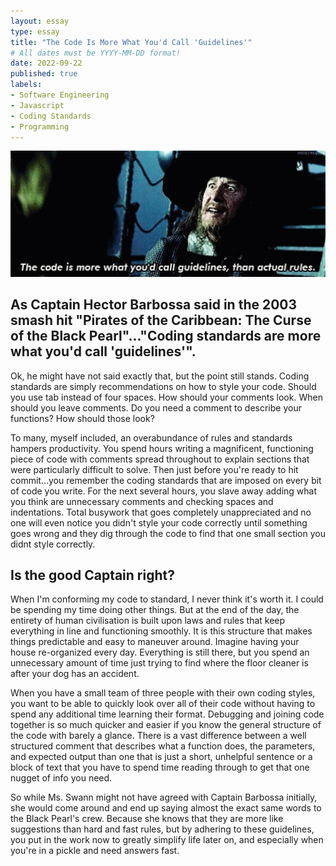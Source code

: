 ```yaml
---
layout: essay
type: essay
title: "The Code Is More What You'd Call 'Guidelines'"
# All dates must be YYYY-MM-DD format!
date: 2022-09-22
published: true
labels:
- Software Engineering
- Javascript
- Coding Standards
- Programming
---
```


<img width="750px" class="rounded float-start pe-4" src="../img/Coding-Standards/pirates-caribbean-code.gif">

## As Captain Hector Barbossa said in the 2003 smash hit "Pirates of the Caribbean: The Curse of the Black Pearl"..."Coding standards are more what you'd call 'guidelines'".

Ok, he might have not said exactly that, but the point still stands.  Coding standards are simply recommendations on how to style your code.  Should you use tab instead of four spaces.  How should your comments look.  When should you leave comments.  Do you need a comment to describe your functions?  How should those look?

To many, myself included, an overabundance of rules and standards hampers productivity.  You spend hours writing a magnificent, functioning piece of code with comments spread throughout to explain sections that were particularly difficult to solve.  Then just before you're ready to hit commit...you remember the coding standards that are imposed on every bit of code you write.  For the next several hours, you slave away adding what you think are unnecessary comments and checking spaces and indentations.  Total busywork that goes completely unappreciated and no one will even notice you didn't style your code correctly until something goes wrong and they dig through the code to find that one small section you didnt style correctly.

## Is the good Captain right?

When I'm conforming my code to standard, I never think it's worth it.  I could be spending my time doing other things.  But at the end of the day, the entirety of human civilisation is built upon laws and rules that keep everything in line and functioning smoothly.  It is this structure that makes things predictable and easy to maneuver around.  Imagine having your house re-organized every day.  Everything is still there, but you spend an unnecessary amount of time just trying to find where the floor cleaner is after your dog has an accident.

When you have a small team of three people with their own coding styles, you want to be able to quickly look over all of their code without having to spend any additional time learning their format.  Debugging and joining code together is so much quicker and easier if you know the general structure of the code with barely a glance.  There is a vast difference between a well structured comment that describes what a function does, the parameters, and expected output than one that is just a short, unhelpful sentence or a block of text that you have to spend time reading through to get that one nugget of info you need.

So while Ms. Swann might not have agreed with Captain Barbossa initially, she would come around and end up saying almost the exact same words to the Black Pearl's crew.  Because she knows that they are more like suggestions than hard and fast rules, but by adhering to these guidelines, you put in the work now to greatly simplify life later on, and especially when you're in a pickle and need answers fast.